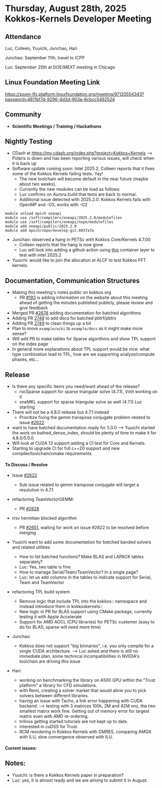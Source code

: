 # Thursday, August 28th, 2025 Kokkos-Kernels Developer Meeting

## Attendance
Luc, Colleen, Yuuichi, Junchao, Hari

Junchao: September 11th, travel to ICPP

Luc: September 25th at DOE/MEXT meeting in Chicago

## Linux Foundation Meeting Link

https://zoom-lfx.platform.linuxfoundation.org/meeting/97120554343?password=4811bf7d-9296-4d3d-903a-6cbcc5492524

## Community
  
- **Scientific Meetings / Training / Hackathons**

## Nightly Testing

  - CDash at https://my.cdash.org/index.php?project=Kokkos+Kernels --> Polaris is down and has been reporting various issues, will check when it is back up
  - Software update coming soon: Intel 2025.2, Colleen reports that it fixes some of the Kokkos Kernels failing tests. Yay!
    - The new toolchain will become default in the near future (maybe about two weeks).
    - Currently the new modules can be load as follows:
    - Luc confirms on Aurora build that tests are back to normal.
    - Additional issue detected with 2025.2.0: Kokkos Kernels fails with OpenMP and -O3, works with -O2
```
module unload mpich oneapi
module use /soft/compilers/oneapi/2025.2.0/modulefiles
module use /soft/compilers/oneapi/nope/modulefiles
module add oneapi/public/2025.2.0 
module add mpich/nope/develop-git.6037a7a
```
  - Junchao: observed a hang in PETSc with Kokkos Core/Kernels 4.7.00
    - Colleen reports that the hang is now gone
    - Luc will look into adding a github action using [this](https://hub.docker.com/r/intel/oneapi) container layer to test with intel 2025.2
  - Yuuichi: would like to join the allocation at ALCF to test Kokkos FFT kernels.

## Documentation, Communication Structures

  - Making this meeting's notes public on kokkos.org
    - PR [#193](https://github.com/kokkos/kokkos.github.io/pull/193) is adding information on the website about this meeting ahead of getting the minutes published publicly, please review and give feedback
  - Merged PR [#2678](https://github.com/kokkos/kokkos-kernels/pull/2678) adding documentation for batched algorithms
  - Adding PR [2748](https://github.com/kokkos/kokkos-kernels/pull/2748) to add docs for batched pbtrf/pbtrs
  - Adding PR [2749](https://github.com/kokkos/kokkos-kernels/pull/2749) to clean things up a bit
  - Plan to move `example/wiki` to `example/docs` as it might make more sense?
  - Will add PR to make tables for Sparse algorithms and show TPL support on the index page
  - In general more explanations about TPL support would be nice: what type combination lead to TPL, how are we supporting analyze/compute phases, etc...

## Release

- Is there any specific items you need/want ahead of the release?
  - rocSparse support for sparse triangular solve (4.7.1), Vinh working on it
  - oneMKL support for sparse triangular solve as well (4.7.1) Luc starting
- There will not be a 4.8.0 release but 4.7.1 instead
  - Prioritize fixing the gemm transpose conjugate problem related to issue [#2622](https://github.com/kokkos/kokkos-kernels/issues/2622)
- want to have batched documentation ready for 5.0.0 --> Yuuichi started the work on bathed_dense_index, should be plenty of time to make it for 4.8.0/5.0.0
- Will look at CUDA 13 support adding a CI test for Core and Kernels.
- Starting to upgrade CI for full c++20 support and new compiler/toolchain/cmake requirements

#### To Discuss / Resolve

- Issue [#2622](https://github.com/kokkos/kokkos-kernels/issues/2622)
  - Sub issue related to gemm transpose conjugate will target a resolution in 4.7.1

- refactoring TeamVectorGEMM:
  - PR [#2628](https://github.com/kokkos/kokkos-kernels/pull/2628)

- trsv hermitian blocked algorithm
  - PR [#2651](https://github.com/kokkos/kokkos-kernels/pull/2651), waiting for work on issue #2622 to be resolved before merging

- Yuuichi want to add some documentation for batched banded solvers and related utilities
  - How to list batched functions? Make BLAS and LAPACK tables separately?
  - Luc: Yes, two table is fine
  - How to manage Serial/Team/TeamVector? In a single page?
  - Luc: let us add columns in the tables to indicate support for Serial, Team and TeamVector

- refactoring TPL build system
  - Remove logic that include TPL into the kokkos:: namespace and instead introduce them in kokkoskernels::
  - New logic in PR for BLAS support using CMake package, currently testing it with Apple Accelerate
  - Support for AMD AOCL (CPU libraries) for PETSc customer (easy to do for BLAS, sparse will need more time)
 
- Junchao:
  - Kokkos does not support "big binnaries", i.e. you only compile for a single CUDA architecture. --> Luc asked and there is still no immediate plan, some technical incompatibilities in NVIDIA's toolchain are driving this issue

- Hari:
  - working on benchmarking the library on A500 GPU within the "Trust platform" a library for CFD simulations.
  - with Remi, creating a solver market that would allow you to pick solvers between different libraries.
  - having an issue with Tacho, a link error happening with CUDA backend. --> testing with 3 matrices 100k, 2M and 42M nnz, the two smallest matrix work fine. Getting out of memory error for largest matrix even with AMD re-ordering.
  - trilinos getting started tutorials are not kept up to date.
  - interested in cuDSS for Trust.
  - RCM reordering in Kokkos Kernels with GMRES, comparing AMGX with ILU, slow convergence observed with ILU.

#### Current issues:


## Notes:

 - Yuuichi: is there a Kokkos Kernels paper in preparation?
 - Luc: yes, it is almost ready and we are aiming to submit it in August.
